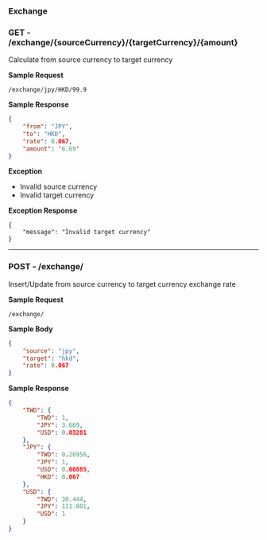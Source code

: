 ### Exchange

### GET - /exchange/{sourceCurrency}/{targetCurrency}/{amount}

Calculate from source currency to target currency

**Sample Request**

`/exchange/jpy/HKD/99.9`

**Sample Response**
```json
{
    "from": "JPY",
    "to": "HKD",
    "rate": 0.067,
    "amount": '6.69'
}
```

**Exception**
- Invalid source currency
- Invalid target currency

**Exception Response**
```
{
    "message": "Invalid target currency"
}
```

--- 

### POST - /exchange/

Insert/Update from source currency to target currency exchange rate

**Sample Request**

`/exchange/`

**Sample Body**

```json
{
    "source": "jpy",
    "target": "hkd",
    "rate": 0.067
}
```

**Sample Response**
```json
{
    "TWD": {
        "TWD": 1,
        "JPY": 3.669,
        "USD": 0.03281
    },
    "JPY": {
        "TWD": 0.26956,
        "JPY": 1,
        "USD": 0.00885,
        "HKD": 0.067
    },
    "USD": {
        "TWD": 30.444,
        "JPY": 111.801,
        "USD": 1
    }
}
```
